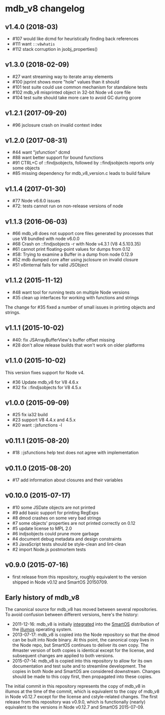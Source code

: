 <!--
    This Source Code Form is subject to the terms of the Mozilla Public
    License, v. 2.0. If a copy of the MPL was not distributed with this
    file, You can obtain one at http://mozilla.org/MPL/2.0/.
-->

<!--
    Copyright (c) 2018, Joyent, Inc.
-->

# mdb_v8 changelog

## v1.4.0 (2018-03)

* #107 would like dcmd for heuristically finding back references
* #111 want `::v8whatis`
* #112 stack corruption in jsobj\_properties()

## v1.3.0 (2018-02-09)

* #27 want streaming way to iterate array elements
* #100 jsprint shows more "hole" values than it should
* #101 test suite could use common mechanism for standalone tests
* #102 mdb\_v8 misprinted object in 32-bit Node v4 core file
* #104 test suite should take more care to avoid GC during gcore

## v1.2.1 (2017-09-20)

* #96 jsclosure crash on invalid context index

## v1.2.0 (2017-08-31)

* #44 want "jsfunction" dcmd
* #88 want better support for bound functions
* #91 CTRL+C of ::findjsobjects, followed by ::findjsobjects reports only some objects
* #85 missing dependency for mdb\_v8\_version.c leads to build failure

## v1.1.4 (2017-01-30)

* #77 Node v6.6.0 issues
* #72: tests cannot run on non-release versions of node

## v1.1.3 (2016-06-03)

* #66 mdb_v8 does not support core files generated by processes that use V8
  bundled with node v6.0.0
* #68 Crash on ::findjsobjects -r with Node v4.3.1 (V8 4.5.103.35)
* #61 cannot print floating-point values for dumps from 0.12
* #58: Trying to examine a Buffer in a dump from node 0.12.9
* #52 mdb dumped core after using jsclosure on invalid closure
* #51 v8internal fails for valid JSObject

## v1.1.2 (2015-11-12)

* #48 want tool for running tests on multiple Node versions
* #35 clean up interfaces for working with functions and strings

The change for #35 fixed a number of small issues in printing objects and
strings.

## v1.1.1 (2015-10-02)

* #40: fix JSArrayBufferView's buffer offset missing
* #28 don't allow release builds that won't work on older platforms

## v1.1.0 (2015-10-02)

This version fixes support for Node v4.

* #36 Update mdb\_v8 for V8 4.6.x
* #32 fix ::findjsobjects for V8 4.5.x

## v1.0.0 (2015-09-09)

* #25 fix ia32 build
* #23 support V8 4.4.x and 4.5.x
* #20 want ::jsfunctions -l

## v0.11.1 (2015-08-20)

* #18 ::jsfunctions help text does not agree with implementation

## v0.11.0 (2015-08-20)

* #17 add information about closures and their variables

## v0.10.0 (2015-07-17)

* #10 some JSDate objects are not printed
* #9 add basic support for printing RegExps
* #8 dmod crashes on some very bad strings
* #7 some objects' properties are not printed correctly on 0.12
* #5 update license to MPL 2.0
* #6 indjsobjects could prune more garbage
* #4 document debug metadata and design constraints
* #3 JavaScript tests should be style-clean and lint-clean
* #2 import Node.js postmortem tests

## v0.9.0 (2015-07-16)

* first release from this repository, roughly equivalent to
  the version shipped in Node v0.12 and SmartOS 20150709.


## Early history of mdb_v8

The canonical source for mdb\_v8 has moved between several repositories.  To
avoid confusion between different versions, here's the history:

* 2011-12-16: mdb\_v8 is initially [integrated](https://github.com/joyent/illumos-joyent/commit/48f2bcac10415ae79c34b6e8d8870a135b57a6c9)
  into the [SmartOS](https://smartos.org/) distribution of the
  [illumos](https://www.illumos.org/) operating system.
* 2013-07-17: mdb\_v8 is copied into the Node repository so that the dmod can
  be built into Node binary.  At this point, the canonical copy lives in the
  Node repo, but SmartOS continues to deliver its own copy.  The #master version
  of both copies is identical except for the license, and subsequent changes are
  applied to both versions.
* 2015-07-14: mdb\_v8 is copied into this repository to allow for its own
  documentation and test suite and to streamline development.  The copies in
  both Node and SmartOS are considered downstream.  Changes should be made to
  this copy first, then propagated into these copies.

The initial commit in this repository represents the copy of mdb\_v8 in illumos
at the time of the commit, which is equivalent to the copy of mdb\_v8 in Node
v0.12.7 except for the license and cstyle-related changes.  The first release
from this repository was v0.9.0, which is functionally (nearly) equivalent to
the versions in Node v0.12.7 and SmartOS 2015-07-09.

